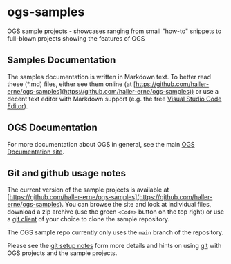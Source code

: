 # ogs-samples
OGS sample projects - showcases ranging from small "how-to" snippets to full-blown projects showing the features of OGS

## Samples Documentation

The samples documentation is written in Markdown text. To better read these (*.md)
files, either see them online (at [https://github.com/haller-erne/ogs-samples](https://github.com/haller-erne/ogs-samples)) or use a decent text editor with Markdown support (e.g. the free [Visual Studio Code Editor](https://code.visualstudio.com/Download)).

## OGS Documentation

For more documentation about OGS in general, see the main [OGS Documentation site](https://haller-erne.github.io/ogs/).

## Git and github usage notes

The current version of the sample projects is available at [https://github.com/haller-erne/ogs-samples](https://github.com/haller-erne/ogs-samples). You can browse the site and look
at individual files, download a zip archive (use the green `<Code>` button on the top right)
or use a [git client](https://git-scm.com/downloads) of your choice to clone the sample
repository.

The OGS sample repo currently only uses the `main` branch of the repository.

Please see the [git setup notes](./git-setup-notes.md) form more details and hints on using
[git](https://git-scm.com/) with OGS projects and the sample projects.

